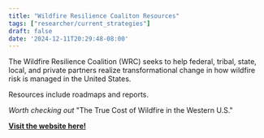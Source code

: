 ```yaml
---
title: "Wildfire Resilience Coaliton Resources"
tags: ["researcher/current_strategies"]
draft: false
date: '2024-12-11T20:29:48-08:00'
---
```


The Wildfire Resilience Coalition (WRC) seeks to help federal, tribal, state, local, and private partners realize transformational change in how wildfire risk is managed in the United States.

Resources include roadmaps and reports. 

*Worth checking out* "The True Cost of Wildfire in the Western U.S."

[**Visit the website here!**](https://wildfireresilience.org/resources/)


